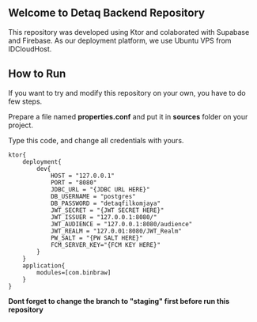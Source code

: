 ## Welcome to Detaq Backend Repository

This repository was developed using Ktor and colaborated with Supabase and Firebase. As our deployment platform, we use Ubuntu VPS from IDCloudHost.

## How to Run

If you want to try and modify this repository on your own, you have to do few steps.

Prepare a file named **properties.conf** and put it in **sources** folder on your project.

Type this code, and change all credentials with yours.

```plaintext
ktor{
	deployment{
		dev{
			HOST = "127.0.0.1"
			PORT = "8080"
			JDBC_URL = "{JDBC URL HERE}"
			DB_USERNAME = "postgres"
			DB_PASSWORD = "detaqfilkomjaya"
			JWT_SECRET = "{JWT SECRET HERE}"
			JWT_ISSUER = "127.0.0.1:8080/"
			JWT_AUDIENCE = "127.0.0.1:8080/audience"
			JWT_REALM = "127.0.01:8080/JWT_Realm"
			PW_SALT = "{PW SALT HERE}"
			FCM_SERVER_KEY="{FCM KEY HERE}"
		}
	}
	application{
		modules=[com.binbraw]
	}
}
```

**Dont forget to change the branch to "staging" first before run this repository**
